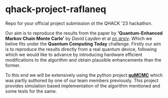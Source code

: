 # qhack-project-raflaneq
Repo for your official project submission ot the QHACK '23 hackathon.

Our aim is to reproduce the results from the paper by **'Quantum-Enhanced Markov Chain Monte Carlo'** by *David Layden* et al [on *arxiv*](https://arxiv.org/abs/2203.12497). Which we belive fits under the **Quantum Computing Today** challenge. Firstly our aim is to reproduce the results directly from a real quantum device, following which we would like to advance by introducing hardware efficient modifications to the algorithm and obtain plausible enhancements than the former.

To this end we will be extensively using the python project [**quMCMC**](https://github.com/pafloxy/quMCMC) which was partly authored by one of our team members previously. This project provides simulation based implementation of the algorithm mentioned and some tests for the same.